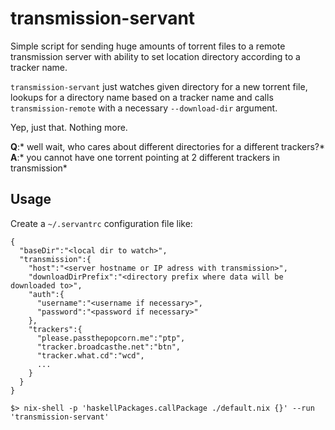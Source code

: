 # transmission-servant

Simple script for sending huge amounts of torrent files to a remote transmission server with ability to set location directory according to a tracker name.

`transmission-servant` just watches given directory for a new torrent file, lookups for a directory name based on a tracker name and calls `transmission-remote` with a necessary `--download-dir` argument.

Yep, just that. Nothing more.

**Q**:* well wait, who cares about different directories for a different trackers?*
**A**:* you cannot have one torrent pointing at 2 different trackers in transmission*

## Usage

Create a `~/.servantrc` configuration file like:

```
{
  "baseDir":"<local dir to watch>",
  "transmission":{
    "host":"<server hostname or IP adress with transmission>",
    "downloadDirPrefix":"<directory prefix where data will be downloaded to>",
    "auth":{
      "username":"<username if necessary>",
      "password":"<password if necessary>"
    },
    "trackers":{
      "please.passthepopcorn.me":"ptp",
      "tracker.broadcasthe.net":"btn",
      "tracker.what.cd":"wcd",
      ...
    }
  }
}
```

```
$> nix-shell -p 'haskellPackages.callPackage ./default.nix {}' --run 'transmission-servant'
```
